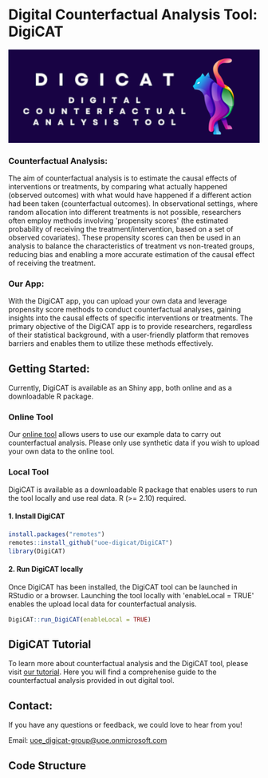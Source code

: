 # Digital Counterfactual Analysis Tool: DigiCAT
<p align="center">
  <img src="inst/DigiCAT/www/logos/DigiCAT/digicat6b.png" />
</p>

### **Counterfactual Analysis:**

The aim of counterfactual analysis is to estimate the causal effects of interventions or treatments, by comparing what actually happened (observed outcomes) with what would have happened if a different action had been taken (counterfactual outcomes). In observational settings, where random allocation into different treatments is not possible, researchers often employ methods involving 'propensity scores' (the estimated probability of receiving the treatment/intervention, based on a set of observed covariates). These propensity scores can then be used in an analysis to balance the characteristics of treatment vs non-treated groups, reducing bias and enabling a more accurate estimation of the causal effect of receiving the treatment.

### Our App:

With the DigiCAT app, you can upload your own data and leverage propensity score methods to conduct counterfactual analyses, gaining insights into the causal effects of specific interventions or treatments. The primary objective of the DigiCAT app is to provide researchers, regardless of their statistical background, with a user-friendly platform that removes barriers and enables them to utilize these methods effectively.

## Getting Started:

Currently, DigiCAT is available as an Shiny app, both online and as a downloadable R package.

### Online Tool

Our [online tool](https://digicatapp.shinyapps.io/DigiCAT/) allows users to use our example data to carry out counterfactual analysis. Please only use synthetic data if you wish to upload your own data to the online tool.

### Local Tool

DigiCAT is available as a downloadable R package that enables users to run the tool locally and use real data. R (\>= 2.10) required.

#### 1. Install DigiCAT

``` r
install.packages("remotes")
remotes::install_github("uoe-digicat/DigiCAT")
library(DigiCAT)
```

#### 2. Run DigiCAT locally

Once DigiCAT has been installed, the DigiCAT tool can be launched in RStudio or a browser. Launching the tool locally with 'enableLocal = TRUE' enables the upload local data for counterfactual analysis.

``` r
DigiCAT::run_DigiCAT(enableLocal = TRUE)
```

## DigiCAT Tutorial

To learn more about counterfactual analysis and the DigiCAT tool, please visit [our tutorial](https://uoe-digicat.github.io). Here you will find a comprehenise guide to the counterfactual analysis provided in out digital tool.

## Contact:

If you have any questions or feedback, we could love to hear from you!

Email: [uoe_digicat-group\@uoe.onmicrosoft.com](mailto:uoe_digicat-group@uoe.onmicrosoft.com)

## Code Structure



